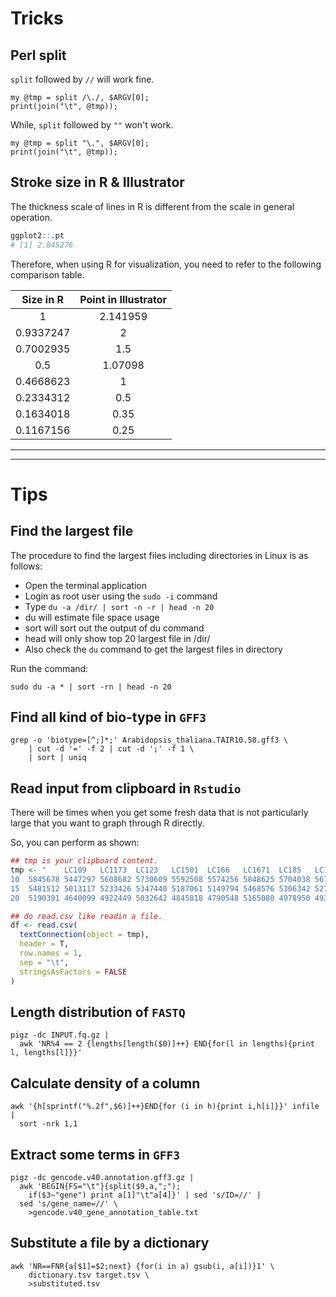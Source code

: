 # Tricks

## Perl split

`split` followed by `//` will work fine.

```perl5
my @tmp = split /\./, $ARGV[0];
print(join("\t", @tmp));
```

While, `split` followed by `""` won't work.

```perl5
my @tmp = split "\.", $ARGV[0];
print(join("\t", @tmp));
```

## Stroke size in R & Illustrator

The thickness scale of lines in R is different from the scale in general operation.

```r
ggplot2::.pt
# [1] 2.845276
```

Therefore, when using R for visualization, you need to refer to the following comparison table.

| Size in R | Point in Illustrator |
|:---------:|:--------------------:|
|     1     |       2.141959       |
| 0.9337247 |          2           |
| 0.7002935 |         1.5          |
|    0.5    |       1.07098        |
| 0.4668623 |          1           |
| 0.2334312 |         0.5          |
| 0.1634018 |         0.35         |
| 0.1167156 |         0.25         |

---

---

# Tips

## Find the largest file

The procedure to find the largest files including directories in Linux is as follows:

- Open the terminal application
- Login as root user using the `sudo -i` command
- Type `du -a /dir/ | sort -n -r | head -n 20`
- du will estimate file space usage
- sort will sort out the output of du command
- head will only show top 20 largest file in /dir/
- Also check the `du` command to get the largest files in directory

Run the command:

```shell
sudo du -a * | sort -rn | head -n 20
```

## Find all kind of bio-type in `GFF3`

```shell
grep -o 'biotype=[^;]*;' Arabidopsis_thaliana.TAIR10.58.gff3 \
	| cut -d '=' -f 2 | cut -d ';' -f 1 \
	| sort | uniq
```

## Read input from clipboard in `Rstudio`

There will be times when you get some fresh data that is not particularly large that you want to graph through R
directly.

So, you can perform as shown:

```r
## tmp is your clipboard content.
tmp <- "	LC109	LC1173	LC123	LC1501	LC166	LC1671	LC185	LC192	LC193	LC194
10	5845678	5447297	5608682	5730609	5592508	5574256	5848625	5704038	5671094	5743587
15	5481512	5013117	5233426	5347440	5187061	5149794	5468576	5306342	5270447	5372153
20	5190391	4640099	4922449	5032642	4845818	4790548	5165080	4978950	4938863	5072444"

## do read.csv like readin a file.
df <- read.csv(
  textConnection(object = tmp),
  header = T,
  row.names = 1,
  sep = "\t",
  stringsAsFactors = FALSE
)
```

## Length distribution of `FASTQ`

```shell
pigz -dc INPUT.fq.gz |
  awk 'NR%4 == 2 {lengths[length($0)]++} END{for(l in lengths){print l, lengths[l]}}'

```

## Calculate density of a column

```shell
awk '{h[sprintf("%.2f",$6)]++}END{for (i in h){print i,h[i]}}' infile |
  sort -nrk 1,1

```

## Extract some terms in `GFF3`

```shell
pigz -dc gencode.v40.annotation.gff3.gz |
  awk 'BEGIN{FS="\t"}{split($9,a,";");
    if($3~"gene") print a[1]"\t"a[4]}' | sed 's/ID=//' |
  sed 's/gene_name=//' \
    >gencode.v40_gene_annotation_table.txt
```

## Substitute a file by a dictionary

```shell
awk 'NR==FNR{a[$1]=$2;next} {for(i in a) gsub(i, a[i])}1' \
	dictionary.tsv target.tsv \
	>substituted.tsv
```